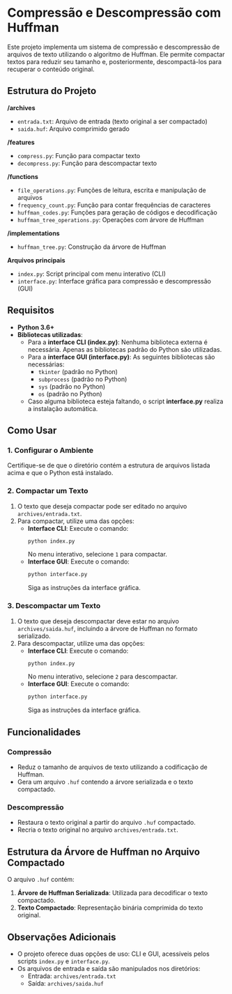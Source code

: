 # Compressão e Descompressão com Huffman

Este projeto implementa um sistema de compressão e descompressão de arquivos de texto utilizando o algoritmo de Huffman. Ele permite compactar textos para reduzir seu tamanho e, posteriormente, descompactá-los para recuperar o conteúdo original.

## Estrutura do Projeto

**/archives**

- `entrada.txt`: Arquivo de entrada (texto original a ser compactado)
- `saida.huf`: Arquivo comprimido gerado

**/features**

- `compress.py`: Função para compactar texto
- `decompress.py`: Função para descompactar texto

**/functions**

- `file_operations.py`: Funções de leitura, escrita e manipulação de arquivos
- `frequency_count.py`: Função para contar frequências de caracteres
- `huffman_codes.py`: Funções para geração de códigos e decodificação
- `huffman_tree_operations.py`: Operações com árvore de Huffman

**/implementations**

- `huffman_tree.py`: Construção da árvore de Huffman

**Arquivos principais**

- `index.py`: Script principal com menu interativo (CLI)
- `interface.py`: Interface gráfica para compressão e descompressão (GUI)

## Requisitos

- **Python 3.6+**
- **Bibliotecas utilizadas**:
  - Para a **interface CLI (index.py)**: Nenhuma biblioteca externa é necessária. Apenas as bibliotecas padrão do Python são utilizadas.
  - Para a **interface GUI (interface.py)**: As seguintes bibliotecas são necessárias:
    - `tkinter` (padrão no Python)
    - `subprocess` (padrão no Python)
    - `sys` (padrão no Python)
    - `os` (padrão no Python)
  - Caso alguma biblioteca esteja faltando, o script **interface.py** realiza a instalação automática.

## Como Usar

### 1. Configurar o Ambiente
Certifique-se de que o diretório contém a estrutura de arquivos listada acima e que o Python está instalado.

### 2. Compactar um Texto
1. O texto que deseja compactar pode ser editado no arquivo `archives/entrada.txt`.
2. Para compactar, utilize uma das opções:
   - **Interface CLI**: Execute o comando:
     ```bash
     python index.py
     ```
     No menu interativo, selecione `1` para compactar.
   - **Interface GUI**: Execute o comando:
     ```bash
     python interface.py
     ```
     Siga as instruções da interface gráfica.

### 3. Descompactar um Texto
1. O texto que deseja descompactar deve estar no arquivo `archives/saida.huf`, incluindo a árvore de Huffman no formato serializado.
2. Para descompactar, utilize uma das opções:
   - **Interface CLI**: Execute o comando:
     ```bash
     python index.py
     ```
     No menu interativo, selecione `2` para descompactar.
   - **Interface GUI**: Execute o comando:
     ```bash
     python interface.py
     ```
     Siga as instruções da interface gráfica.

## Funcionalidades

### Compressão
- Reduz o tamanho de arquivos de texto utilizando a codificação de Huffman.
- Gera um arquivo `.huf` contendo a árvore serializada e o texto compactado.

### Descompressão
- Restaura o texto original a partir do arquivo `.huf` compactado.
- Recria o texto original no arquivo `archives/entrada.txt`.

## Estrutura da Árvore de Huffman no Arquivo Compactado
O arquivo `.huf` contém:
1. **Árvore de Huffman Serializada**: Utilizada para decodificar o texto compactado.
2. **Texto Compactado**: Representação binária comprimida do texto original.

## Observações Adicionais
- O projeto oferece duas opções de uso: CLI e GUI, acessíveis pelos scripts `index.py` e `interface.py`.
- Os arquivos de entrada e saída são manipulados nos diretórios:
  - Entrada: `archives/entrada.txt`
  - Saída: `archives/saida.huf`
